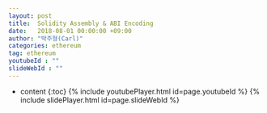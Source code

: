 ```yaml
---
layout: post
title:  Solidity Assembly & ABI Encoding
date:   2018-08-01 00:00:00 +09:00
author: "박주형(Carl)"
categories: ethereum
tag: ethereum
youtubeId : ""
slideWebId : ""
---
```

* content
{:toc}
{% include youtubePlayer.html id=page.youtubeId %}
{% include slidePlayer.html id=page.slideWebId %}

